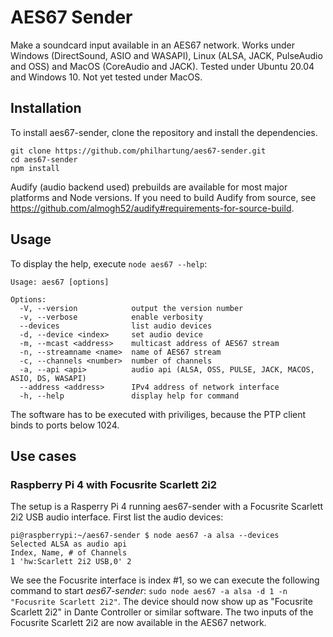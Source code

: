 # AES67 Sender
Make a soundcard input available in an AES67 network. Works under Windows (DirectSound, ASIO and WASAPI), Linux (ALSA, JACK, PulseAudio and OSS) and MacOS (CoreAudio and JACK). Tested under Ubuntu 20.04 and Windows 10. Not yet tested under MacOS.
## Installation
To install aes67-sender, clone the repository and install the dependencies.
```
git clone https://github.com/philhartung/aes67-sender.git
cd aes67-sender
npm install
```
Audify (audio backend used) prebuilds are available for most major platforms and Node versions. If you need to build Audify from source, see https://github.com/almogh52/audify#requirements-for-source-build.
## Usage
To display the help, execute `node aes67 --help`:
```
Usage: aes67 [options]

Options:
  -V, --version            output the version number
  -v, --verbose            enable verbosity
  --devices                list audio devices
  -d, --device <index>     set audio device
  -m, --mcast <address>    multicast address of AES67 stream
  -n, --streamname <name>  name of AES67 stream
  -c, --channels <number>  number of channels
  -a, --api <api>          audio api (ALSA, OSS, PULSE, JACK, MACOS, ASIO, DS, WASAPI)
  --address <address>      IPv4 address of network interface
  -h, --help               display help for command
```

The software has to be executed with priviliges, because the PTP client binds to ports below 1024.
## Use cases
### Raspberry Pi 4 with Focusrite Scarlett 2i2
The setup is a Rasperry Pi 4 running aes67-sender with a Focusrite Scarlett 2i2 USB audio interface. First list the audio devices:
```
pi@raspberrypi:~/aes67-sender $ node aes67 -a alsa --devices
Selected ALSA as audio api
Index, Name, # of Channels
1 'hw:Scarlett 2i2 USB,0' 2
```
We see the Focusrite interface is index #1, so we can execute the following command to start *aes67-sender*: `sudo node aes67 -a alsa -d 1 -n "Focusrite Scarlett 2i2"`. The device should now show up as "Focusrite Scarlett 2i2" in Dante Controller or similar software. The two inputs of the Focusrite Scarlett 2i2 are now available in the AES67 network.
